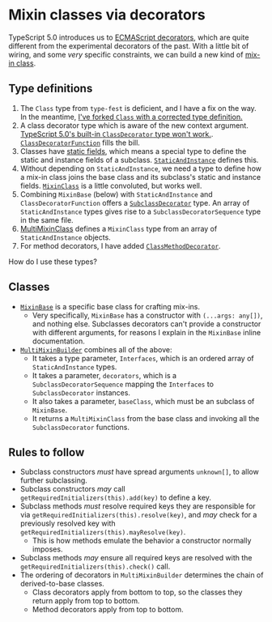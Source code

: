 # Mixin classes via decorators

TypeScript 5.0 introduces us to [ECMAScript decorators](https://github.com/tc39/proposal-decorators), which are quite different from the experimental decorators of the past.  With a little bit of wiring, and some _very_ specific constraints, we can build a new kind of [mix-in class](https://www.typescriptlang.org/docs/handbook/mixins.html).

## Type definitions

1. The `Class` type from `type-fest` is deficient, and I have a fix on the way.  In the meantime, [I've forked `Class` with a corrected type definition.](./source/types/Class.d.mts)
1. A class decorator type which is aware of the new context argument.  [TypeScript 5.0's built-in `ClassDecorator` type won't work.](https://github.com/microsoft/TypeScript/issues/53790).  [`ClassDecoratorFunction`](./source/types/ClassDecoratorFunction.d.mts) fills the bill.
1. Classes have [static fields](https://developer.mozilla.org/en-US/docs/Web/JavaScript/Reference/Classes/static), which means a special type to define the static and instance fields of a subclass.  [`StaticAndInstance`](./source/types/StaticAndInstance.d.mts) defines this.
1. Without depending on `StaticAndInstance`, we need a type to define how a mix-in class joins the base class and its subclass's static and instance fields.  [`MixinClass`](./source/types/MixinClass.d.mts) is a little convoluted, but works well.
1. Combining `MixinBase` (below) with `StaticAndInstance` and `ClassDecoratorFunction` offers a [`SubclassDecorator`](./source/types/SubclassDecorator.d.mts) type.  An array of `StaticAndInstance` types gives rise to a `SubclassDecoratorSequence` type in the same file.
1. [MultiMixinClass](./source/types/MultiMixinClass.d.mts) defines a `MixinClass` type from an array of `StaticAndInstance` objects.
1. For method decorators, I have added [`ClassMethodDecorator`](./source//types/ClassMethodDecorator.d.mts).

How do I use these types?

## Classes

- [`MixinBase`](./source/MixinBase.mts) is a specific base class for crafting mix-ins.
  - Very specifically, `MixinBase` has a constructor with `(...args: any[])`, and nothing else.  Subclasses decorators can't provide a constructor with different arguments, for reasons I explain in the `MixinBase` inline documentation.
- [`MultiMixinBuilder`](./source/MultiMixinBuilder.mts) combines all of the above:
  - It takes a type parameter, `Interfaces`, which is an ordered array of `StaticAndInstance` types.
  - It takes a parameter, `decorators`, which is a `SubclassDecoratorSequence` mapping the `Interfaces` to `SubclassDecorator` instances.
  - It also takes a parameter, `baseClass`, which must be an subclass of `MixinBase`.
  - It returns a `MultiMixinClass` from the base class and invoking all the `SubclassDecorator` functions.

## Rules to follow

- Subclass constructors _must_ have spread arguments `unknown[]`, to allow further subclassing.
- Subclass constructors _may_ call `getRequiredInitializers(this).add(key)` to define a key.
- Subclass methods _must_ resolve required keys they are responsible for via `getRequiredInitializers(this).resolve(key)`, and _may_ check for a previously resolved key with `getRequiredInitializers(this).mayResolve(key)`.
  - This is how methods emulate the behavior a constructor normally imposes.
- Subclass methods _may_ ensure all required keys are resolved with the `getRequiredInitializers(this).check()` call.
- The ordering of decorators in `MultiMixinBuilder` determines the chain of derived-to-base classes.
  - Class decorators apply from bottom to top, so the classes they return apply from top to bottom.
  - Method decorators apply from top to bottom.
